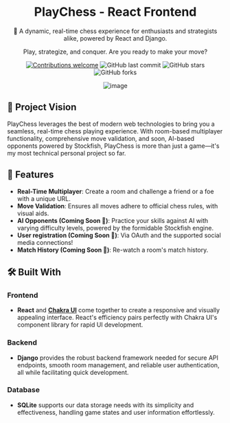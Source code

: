 
<div align="center">

# PlayChess - React Frontend

👑 A dynamic, real-time chess experience for enthusiasts and strategists alike, powered by React and Django.

Play, strategize, and conquer. Are you ready to make your move?

[![Contributions welcome](https://img.shields.io/badge/contributions-welcome-orange.svg)](https://github.com/jcari-dev/chess-react/issues)
![GitHub last commit](https://img.shields.io/github/last-commit/jcari-dev/chess-react)
![GitHub stars](https://img.shields.io/github/stars/jcari-dev/chess-react?style=social)
![GitHub forks](https://img.shields.io/github/forks/jcari-dev/chess-react?style=social)

![image](https://github.com/jcari-dev/chess-react/assets/65676916/e91a5dfd-b1b8-475c-8e0d-d0f7f8d1c496)

</div>

## 🎯 Project Vision

PlayChess leverages the best of modern web technologies to bring you a seamless, real-time chess playing experience. With room-based multiplayer functionality, comprehensive move validation, and soon, AI-based opponents powered by Stockfish, PlayChess is more than just a game—it's my most technical personal project so far.

## 🚀 Features

- **Real-Time Multiplayer**: Create a room and challenge a friend or a foe with a unique URL.
- **Move Validation**: Ensures all moves adhere to official chess rules, with visual aids.
- **AI Opponents (Coming Soon 👀)**: Practice your skills against AI with varying difficulty levels, powered by the formidable Stockfish engine.
- **User registration (Coming Soon 🤞)**: Via OAuth and the supported social media connections! 
- **Match History (Coming Soon 🙏)**: Re-watch a room's match history.

## 🛠 Built With

### Frontend
- **React** and **[Chakra UI](https://chakra-ui.com/)** come together to create a responsive and visually appealing interface. React's efficiency pairs perfectly with Chakra UI's component library for rapid UI development.

### Backend
- **Django** provides the robust backend framework needed for secure API endpoints, smooth room management, and reliable user authentication, all while facilitating quick development.

### Database
- **SQLite** supports our data storage needs with its simplicity and effectiveness, handling game states and user information effortlessly.


